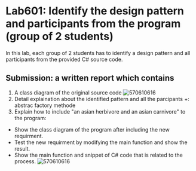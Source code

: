 # Lab601: Identify the design pattern and participants from the program (group of 2 students)

In this lab, each group of 2 students has to identify a design pattern and all participants 
from the provided C# source code. 

## Submission: a written report which contains

1. A class diagram of the original source code
 ![570610616](https://www.img.in.th/images/ff93cd1a060a34f47c1e845bd39efb23.jpg)
2. Detail explaination about the identified pattern and all the parcipants
 +: abstrac factory methode 
3. Explain how to include "an asian herbivore and an asian carnivore" to the program: 
  - Show the class diagram of the program after including the new requirment.
  - Test the new requirment by modifying the main function and show the result.
  - Show the main function and snippet of C# code that is related to the process.
  ![570610616](https://www.img.in.th/images/3449ff00b0c6e428626a4e18814c8400.jpg)

